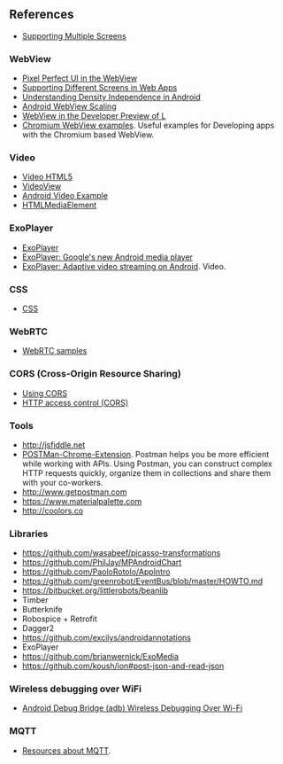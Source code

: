 ## References
* [Supporting Multiple Screens](http://developer.android.com/guide/practices/screens_support.html)

### WebView
* [Pixel Perfect UI in the WebView](https://developer.chrome.com/multidevice/webview/pixelperfect)
* [Supporting Different Screens in Web Apps](http://developer.android.com/guide/webapps/targeting.html)
* [Understanding Density Independence in Android](https://www.captechconsulting.com/blogs/understanding-density-independence-in-android)
* [Android WebView Scaling](https://asherson.wordpress.com/2013/03/06/android-webview-scaling/)
* [WebView in the Developer Preview of L](https://gauntface.com/blog/2014/07/02/webview-in-the-developer-preview-of-l)
* [Chromium WebView examples](https://github.com/GoogleChrome/chromium-webview-samples). Useful examples for Developing apps with the Chromium based WebView.

### Video
* [Vídeo HTML5](http://www.html5rocks.com/es/tutorials/video/basics/)
* [VideoView](developer.android.com/reference/android/widget/VideoView.html)
* [Android Video Example](http://examples.javacodegeeks.com/android/android-videoview-example/)
* [HTMLMediaElement](https://developer.mozilla.org/en-US/docs/Web/API/HTMLMediaElement)

### ExoPlayer
* [ExoPlayer](https://developer.android.com/guide/topics/media/exoplayer.html)
* [ExoPlayer: Google's new Android media player](http://applidium.com/en/news/exoplayer_new_android_media_player/)
* [ExoPlayer: Adaptive video streaming on Android](https://www.youtube.com/watch?v=6VjF638VObA). Video.

### CSS
* [CSS](https://developer.mozilla.org/es/docs/Web/CSS)

### WebRTC
* [WebRTC samples](https://webrtc.github.io/samples/)

### CORS (Cross-Origin Resource Sharing)
* [Using CORS](http://www.html5rocks.com/en/tutorials/cors/)
* [HTTP access control (CORS)](https://developer.mozilla.org/en-US/docs/Web/HTTP/Access_control_CORS)

### Tools
* http://jsfiddle.net
* [POSTMan-Chrome-Extension](https://github.com/a85/POSTMan-Chrome-Extension). Postman helps you be more efficient while working with APIs. Using Postman, you can construct complex HTTP requests quickly, organize them in collections and share them with your co-workers.
* http://www.getpostman.com
* https://www.materialpalette.com
* http://coolors.co

### Libraries
* https://github.com/wasabeef/picasso-transformations
* https://github.com/PhilJay/MPAndroidChart
* https://github.com/PaoloRotolo/AppIntro
* https://github.com/greenrobot/EventBus/blob/master/HOWTO.md
* https://bitbucket.org/littlerobots/beanlib
* Timber
* Butterknife
* Robospice + Retrofit
* Dagger2
* https://github.com/excilys/androidannotations
* ExoPlayer
* https://github.com/brianwernick/ExoMedia
* https://github.com/koush/ion#post-json-and-read-json

### Wireless debugging over WiFi
* [Android Debug Bridge (adb) Wireless Debugging Over Wi-Fi](http://codetheory.in/android-debug-bridge-adb-wireless-debugging-over-wi-fi/)

### MQTT
* [Resources about MQTT](https://unpocodejava.wordpress.com/2012/12/06/que-es-mqtt/).